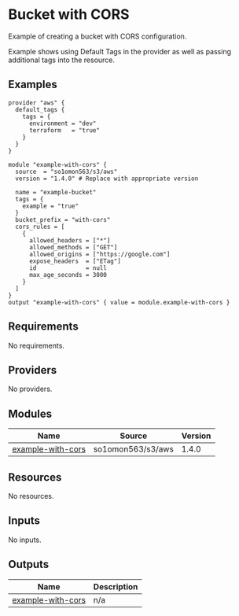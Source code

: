 # Bucket with CORS

Example of creating a bucket with CORS configuration.

Example shows using Default Tags in the provider as well as passing additional tags into the resource.
<!-- BEGINNING OF PRE-COMMIT-TERRAFORM DOCS HOOK -->


## Examples

```hcl
provider "aws" {
  default_tags {
    tags = {
      environment = "dev"
      terraform   = "true"
    }
  }
}

module "example-with-cors" {
  source  = "so1omon563/s3/aws"
  version = "1.4.0" # Replace with appropriate version

  name = "example-bucket"
  tags = {
    example = "true"
  }
  bucket_prefix = "with-cors"
  cors_rules = [
    {
      allowed_headers = ["*"]
      allowed_methods = ["GET"]
      allowed_origins = ["https://google.com"]
      expose_headers  = ["ETag"]
      id              = null
      max_age_seconds = 3000
    }
  ]
}
output "example-with-cors" { value = module.example-with-cors }
```

## Requirements

No requirements.

## Providers

No providers.

## Modules

| Name | Source | Version |
|------|--------|---------|
| <a name="module_example-with-cors"></a> [example-with-cors](#module\_example-with-cors) | so1omon563/s3/aws | 1.4.0 |

## Resources

No resources.

## Inputs

No inputs.

## Outputs

| Name | Description |
|------|-------------|
| <a name="output_example-with-cors"></a> [example-with-cors](#output\_example-with-cors) | n/a |


<!-- END OF PRE-COMMIT-TERRAFORM DOCS HOOK -->
